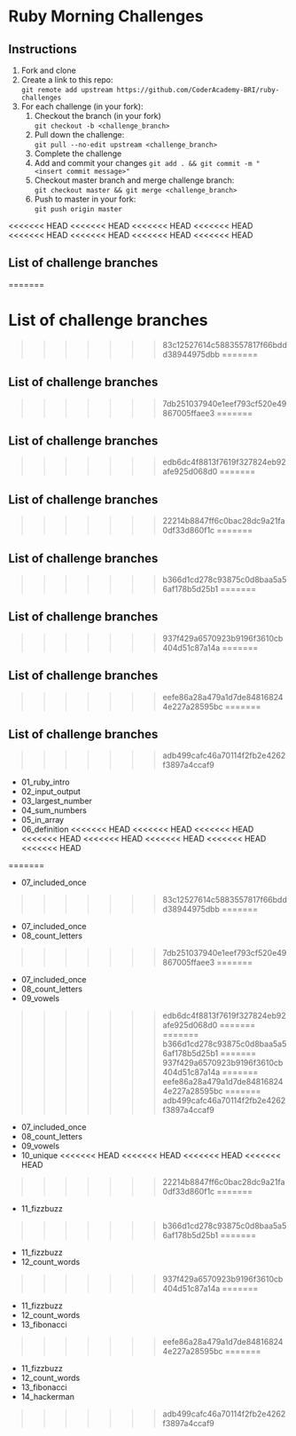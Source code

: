 # Ruby Morning Challenges

## Instructions
1. Fork and clone
2. Create a link to this repo: <br/>
   `git remote add upstream https://github.com/CoderAcademy-BRI/ruby-challenges`
3. For each challenge (in your fork):
    1. Checkout the branch (in your fork)<br/>
     `git checkout -b <challenge_branch>`
    3. Pull down the challenge: <br/>
     `git pull --no-edit upstream <challenge_branch>`
    4. Complete the challenge
    5. Add and commit your changes
    `git add . && git commit -m "<insert commit message>"`
    6. Checkout master branch and merge challenge branch:<br/>
    `git checkout master && git merge <challenge_branch>`
    7. Push to master in your fork:<br/>
     `git push origin master`

<<<<<<< HEAD
<<<<<<< HEAD
<<<<<<< HEAD
<<<<<<< HEAD
<<<<<<< HEAD
<<<<<<< HEAD
<<<<<<< HEAD
<<<<<<< HEAD
## List of challenge branches
=======
# List of challenge branches
>>>>>>> 83c12527614c5883557817f66bddd38944975dbb
=======
## List of challenge branches
>>>>>>> 7db251037940e1eef793cf520e49867005ffaee3
=======
## List of challenge branches
>>>>>>> edb6dc4f8813f7619f327824eb92afe925d068d0
=======
## List of challenge branches
>>>>>>> 22214b8847ff6c0bac28dc9a21fa0df33d860f1c
=======
## List of challenge branches
>>>>>>> b366d1cd278c93875c0d8baa5a56af178b5d25b1
=======
## List of challenge branches
>>>>>>> 937f429a6570923b9196f3610cb404d51c87a14a
=======
## List of challenge branches
>>>>>>> eefe86a28a479a1d7de848168244e227a28595bc
=======
## List of challenge branches
>>>>>>> adb499cafc46a70114f2fb2e4262f3897a4ccaf9
* 01_ruby_intro
* 02_input_output
* 03_largest_number
* 04_sum_numbers
* 05_in_array
* 06_definition
<<<<<<< HEAD
<<<<<<< HEAD
<<<<<<< HEAD
<<<<<<< HEAD
<<<<<<< HEAD
<<<<<<< HEAD
<<<<<<< HEAD
<<<<<<< HEAD

=======
* 07_included_once
>>>>>>> 83c12527614c5883557817f66bddd38944975dbb
=======
* 07_included_once
* 08_count_letters
>>>>>>> 7db251037940e1eef793cf520e49867005ffaee3
=======
* 07_included_once
* 08_count_letters
* 09_vowels
>>>>>>> edb6dc4f8813f7619f327824eb92afe925d068d0
=======
=======
>>>>>>> b366d1cd278c93875c0d8baa5a56af178b5d25b1
=======
>>>>>>> 937f429a6570923b9196f3610cb404d51c87a14a
=======
>>>>>>> eefe86a28a479a1d7de848168244e227a28595bc
=======
>>>>>>> adb499cafc46a70114f2fb2e4262f3897a4ccaf9
* 07_included_once
* 08_count_letters
* 09_vowels
* 10_unique
<<<<<<< HEAD
<<<<<<< HEAD
<<<<<<< HEAD
<<<<<<< HEAD
>>>>>>> 22214b8847ff6c0bac28dc9a21fa0df33d860f1c
=======
* 11_fizzbuzz
>>>>>>> b366d1cd278c93875c0d8baa5a56af178b5d25b1
=======
* 11_fizzbuzz
* 12_count_words
>>>>>>> 937f429a6570923b9196f3610cb404d51c87a14a
=======
* 11_fizzbuzz
* 12_count_words
* 13_fibonacci
>>>>>>> eefe86a28a479a1d7de848168244e227a28595bc
=======
* 11_fizzbuzz
* 12_count_words
* 13_fibonacci
* 14_hackerman
>>>>>>> adb499cafc46a70114f2fb2e4262f3897a4ccaf9
